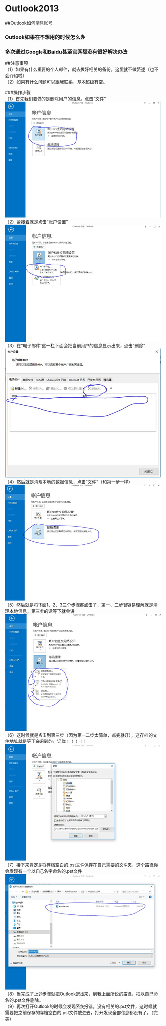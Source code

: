 # Outlook2013  
##Outlook如何清除账号  
  
### Outlook如果在不想用的时候怎么办  
### 多次通过Google和Baidu甚至官网都没有很好解决办法  

##注意事项  
（1）如果有什么重要的个人邮件，就去做好相关的备份，这里就不做赘述（也不会介绍啦）  
（2）如果有什么问题可以跟我联系，基本超级有空。  

###操作步骤  
（1）首先我们要做的是删除用户的信息，点击“文件”  
![](https://github.com/ciciandjojo/Outlook-/blob/master/1.JPG)  
（2）紧接着就是点击“账户设置”  
![](https://github.com/ciciandjojo/Outlook-/blob/master/2.JPG)  
（3）在“电子邮件”这一栏下面会把当前用户的信息显示出来，点击“删除”  
![](https://github.com/ciciandjojo/Outlook-/blob/master/3.JPG)  
（4）然后就是清理本地的数据信息，点击“文件”（和第一步一样）  
![](https://github.com/ciciandjojo/Outlook-/blob/master/4.JPG)  
（5）然后就是将下面1、2、3三个步骤都点击了，第一、二步很容易理解就是清理本地信息，第三步的话等下就会讲  
![](https://github.com/ciciandjojo/Outlook-/blob/master/5.JPG)  
（6）这时候就是点击到第三步（因为第一二步太简单，点完就好），这存档的文件地址就是等下会用到的，记住！！！！！  
![](https://github.com/ciciandjojo/Outlook-/blob/master/6.JPG)  
（7）接下来肯定是将存档空白的.pst文件保存在自己需要的文件夹，这个路径你会发现有一个以自己名字命名的.pst文件  
![](https://github.com/ciciandjojo/Outlook-/blob/master/7.JPG)  
（8）当完成了上述步骤就把Outlook退出来，到我上面所说的路径，把以自己命名的.pst文件删除。  
（9）再次打开Outlook的时候会发现系统报错，没有相关的.pst文件，这时候就需要把之前保存的存档空白的.pst文件放进去，打开发现全部信息都没有了。（完美）  

